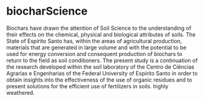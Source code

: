# biocharScience

Biochars have drawn the attention of Soil Science to the understanding of their effects on the chemical, physical and biological attributes of soils. The State of Espírito Santo has, within the areas of agricultural production, materials that are generated in large volume and with the potential to be used for energy conversion and consequent production of biochars to return to the field as soil conditioners. The present study is a continuation of the research developed within the soil laboratory of the Centro de Ciências Agrarias e Engenharias of the Federal University of Espírito Santo in order to obtain insights into the effectiveness of the use of organic residues and to present solutions for the efficient use of fertilizers in soils. highly weathered.
